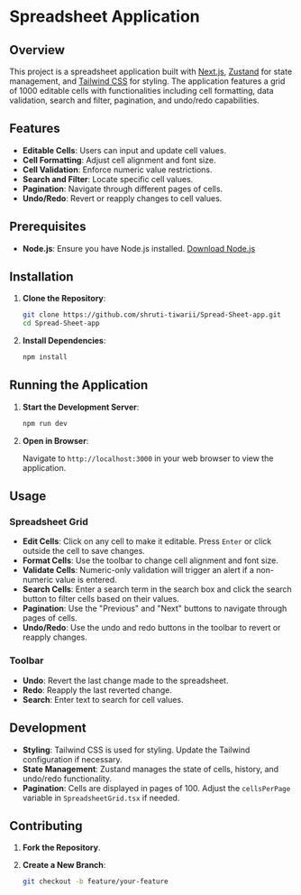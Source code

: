 # Spreadsheet Application

## Overview

This project is a spreadsheet application built with [Next.js](https://nextjs.org/), [Zustand](https://github.com/pmndrs/zustand) for state management, and [Tailwind CSS](https://tailwindcss.com/) for styling. The application features a grid of 1000 editable cells with functionalities including cell formatting, data validation, search and filter, pagination, and undo/redo capabilities.

## Features

- **Editable Cells**: Users can input and update cell values.
- **Cell Formatting**: Adjust cell alignment and font size.
- **Cell Validation**: Enforce numeric value restrictions.
- **Search and Filter**: Locate specific cell values.
- **Pagination**: Navigate through different pages of cells.
- **Undo/Redo**: Revert or reapply changes to cell values.

## Prerequisites

- **Node.js**: Ensure you have Node.js installed. [Download Node.js](https://nodejs.org/)

## Installation

1. **Clone the Repository**:

   ```bash
   git clone https://github.com/shruti-tiwarii/Spread-Sheet-app.git
   cd Spread-Sheet-app
   ```

2. **Install Dependencies**:

   ```bash
   npm install
   ```

## Running the Application

1. **Start the Development Server**:

   ```bash
   npm run dev
   ```

2. **Open in Browser**:

   Navigate to `http://localhost:3000` in your web browser to view the application.

## Usage

### Spreadsheet Grid

- **Edit Cells**: Click on any cell to make it editable. Press `Enter` or click outside the cell to save changes.
- **Format Cells**: Use the toolbar to change cell alignment and font size.
- **Validate Cells**: Numeric-only validation will trigger an alert if a non-numeric value is entered.
- **Search Cells**: Enter a search term in the search box and click the search button to filter cells based on their values.
- **Pagination**: Use the "Previous" and "Next" buttons to navigate through pages of cells.
- **Undo/Redo**: Use the undo and redo buttons in the toolbar to revert or reapply changes.

### Toolbar

- **Undo**: Revert the last change made to the spreadsheet.
- **Redo**: Reapply the last reverted change.
- **Search**: Enter text to search for cell values.

## Development

- **Styling**: Tailwind CSS is used for styling. Update the Tailwind configuration if necessary.
- **State Management**: Zustand manages the state of cells, history, and undo/redo functionality.
- **Pagination**: Cells are displayed in pages of 100. Adjust the `cellsPerPage` variable in `SpreadsheetGrid.tsx` if needed.

## Contributing

1. **Fork the Repository**.
2. **Create a New Branch**:

   ```bash
   git checkout -b feature/your-feature

   ```
